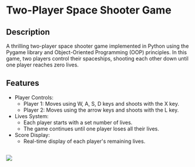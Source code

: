 # Two-Player Space Shooter Game

## Description
A thrilling two-player space shooter game implemented in Python using the Pygame library and Object-Oriented Programming (OOP) principles. In this game, two players control their spaceships, shooting each other down until one player reaches zero lives.


## Features
 - Player Controls:
   - Player 1: Moves using W, A, S, D keys and shoots with the X key.
   - Player 2: Moves using the arrow keys and shoots with the L key.
 - Lives System:
   - Each player starts with a set number of lives.
   - The game continues until one player loses all their lives.
 - Score Display:
   - Real-time display of each player's remaining lives.
##
![](screenshost/s1.png)
